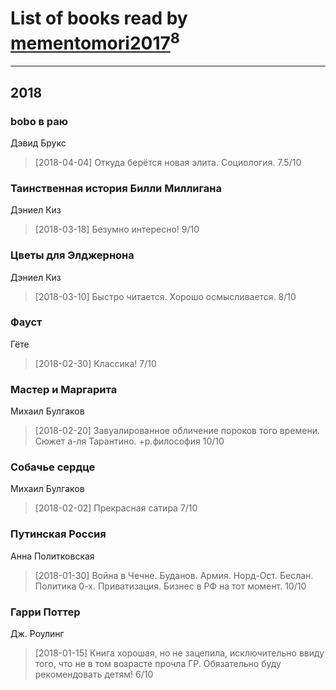 # List of books read by [mementomori2017](http://vk.com/id431794049)<sup>8</sup>
---

## 2018

### bobo в раю
Дэвид Брукс
> [2018-04-04] Откуда берётся новая элита. Социология. 
> 7.5/10


### Таинственная история Билли Миллигана
Дэниел Киз
> [2018-03-18] Безумно интересно!
> 9/10


### Цветы для Элджернона
Дэниел Киз
> [2018-03-10] Быстро читается. Хорошо осмысливается.
> 8/10


### Фауст
Гёте
> [2018-02-30] Классика!
> 7/10


### Мастер и Маргарита
Михаил Булгаков
> [2018-02-20] Завуалированное обличение пороков того времени. Сюжет а-ля Тарантино. +р.философия 
> 10/10


### Собачье сердце
Михаил Булгаков
> [2018-02-02] Прекрасная сатира
> 7/10


### Путинская Россия
Анна Политковская
> [2018-01-30] Война в Чечне. Буданов. Армия.  Норд-Ост. Беслан.  Политика 0-х. Приватизация. Бизнес в РФ на тот момент.
> 10/10


### Гарри Поттер
Дж. Роулинг
> [2018-01-15] Книга хорошая, но не зацепила, исключительно
> ввиду того, что не в том возрасте прочла ГР. Обязательно буду рекомендовать детям! 
> 6/10



